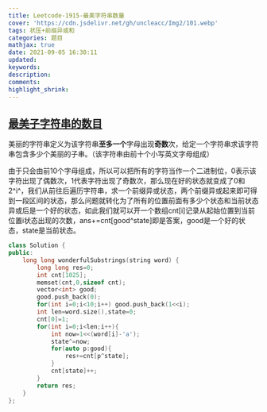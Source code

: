```yaml
---
title: Leetcode-1915-最美字符串数量
cover: 'https://cdn.jsdelivr.net/gh/uncleacc/Img2/101.webp'
tags: 状压+前缀异或和
categories: 题目
mathjax: true
date: 2021-09-05 16:30:11
updated: 
keywords: 
description: 
comments: 
highlight_shrink: 
---
```


## [最美子字符串的数目](https://leetcode-cn.com/problems/number-of-wonderful-substrings/)

美丽的字符串定义为该字符串**至多一个**字母出现**奇数**次，给定一个字符串求该字符串包含多少个美丽的子串。（该字符串由前十个小写英文字母组成）

由于只会由前10个字母组成，所以可以把所有的字符当作一个二进制位，0表示该字符出现了偶数次，1代表字符出现了奇数次，那么现在好的状态就变成了0和2^i^，我们从前往后遍历字符串，求一个前缀异或状态，两个前缀异或起来即可得到一段区间的状态，那么问题就转化为了所有的位置前面有多少个状态和当前状态异或后是一个好的状态，如此我们就可以开一个数组cnt[i]记录从起始位置到当前位置i状态出现的次数，ans+=cnt[good^state]即是答案，good是一个好的状态，state是当前状态。

```c++
class Solution {
public:
    long long wonderfulSubstrings(string word) {
		long long res=0;
		int cnt[1025];
		memset(cnt,0,sizeof cnt);
		vector<int> good;
		good.push_back(0);
		for(int i=0;i<10;i++) good.push_back(1<<i);
		int len=word.size(),state=0;
		cnt[0]=1;
		for(int i=0;i<len;i++){
			int now=1<<(word[i]-'a');
			state^=now;
			for(auto p:good){
				res+=cnt[p^state];
			}
			cnt[state]++;
		}
		return res;
    }
};
```

